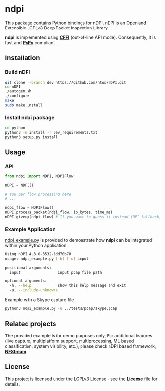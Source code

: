 # ndpi

This package contains Python bindings for nDPI. nDPI is an Open and Extensible LGPLv3 Deep Packet Inspection Library.

**ndpi** is implemented using [**CFFI**][cffi] (out-of-line API mode). Consequently, it is fast and [**PyPy**][pypy] 
compliant.

## Installation

### Build nDPI

``` bash
git clone --branch dev https://github.com/ntop/nDPI.git
cd nDPI
./autogen.sh
./configure
make
sudo make install
```

### Install ndpi package

``` bash
cd python
python3 -m install -r dev_requirements.txt
python3 setup.py install
```

## Usage

### API
``` python
from ndpi import NDPI, NDPIFlow

nDPI = NDPI()

# You per flow processing here 
# ...

ndpi_flow = NDPIFlow()
nDPI.process_packet(ndpi_flow, ip_bytes, time_ms)
nDPI.giveup(ndpi_flow) # If you want to guess it instead (DPI fallback)
```

### Example Application

[ndpi_example.py][ndpi_example] is provided to demonstrate how **ndpi** can be integrated within your Python application.

``` bash
Using nDPI 4.3.0-3532-8dd70b70
usage: ndpi_example.py [-h] [-u] input

positional arguments:
  input                 input pcap file path

optional arguments:
  -h, --help            show this help message and exit
  -u, --include-unknowns
```

Example with a Skype capture file

``` bash
python3 ndpi_example.py -u ../tests/pcap/skype.pcap
```

## Related projects

The provided example is for demo purposes only, For additional features (live capture, multiplatform support, 
multiprocessing, ML based classification, system visibility, etc.), please check nDPI based 
framework, [**NFStream**][nfstream].
## License

This project is licensed under the LGPLv3 License - see the [**License**][license] file for details.

[license]: https://github.com/ntop/nDPI/blob/dev/COPYING
[cffi]: https://cffi.readthedocs.io/en/latest/
[pypy]: https://www.pypy.org/
[nfstream]: https://github.com/nfstream/nfstream
[ndpi_example]: https://github.com/ntop/nDPI/blob/dev/python/ndpi_example.py